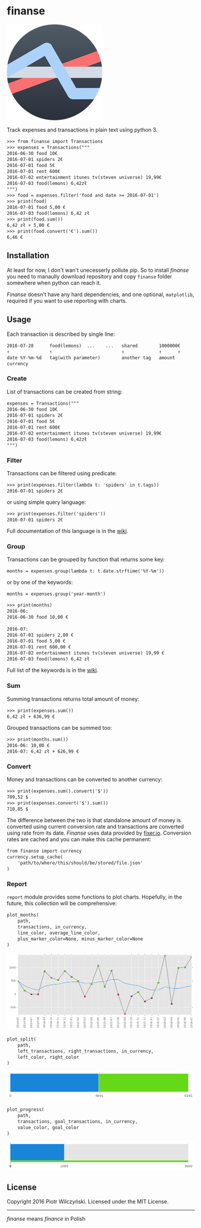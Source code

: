 # finanse

![](icon.png)

Track expenses and transactions in plain text using python 3.

```
>>> from finanse import Transactions
>>> expenses = Transactions("""
2016-06-30 food 10€
2016-07-01 spiders 2€
2016-07-01 food 5€
2016-07-01 rent 600€
2016-07-02 entertainment itunes tv(steven universe) 19,99€
2016-07-03 food(lemons) 6,42zł
""")
>>> food = expenses.filter('food and date >= 2016-07-01')
>>> print(food)
2016-07-01 food 5,00 €
2016-07-03 food(lemons) 6,42 zł
>>> print(food.sum())
6,42 zł + 5,00 €
>>> print(food.convert('€').sum())
6,46 €
```

## Installation

At least for now, I don't wan't unecesserly pollute pip. So to install *finanse* you need to manaully download repository and copy `finanse` folder somewhere when python can reach it.

*Finanse* doesn't have any hard dependencies, and one optional, `matplotlib`, required if you want to use reporting with charts. 

## Usage

Each transaction is described by single line:

```
2016-07-28      food(lemons)  ...    ...   shared        1000000€
↑               ↑                          ↑             ↑      ↑
date %Y-%m-%d   tag(with parameter)        another tag   amount currency
```

### Create

List of transactions can be created from string:

```
expenses = Transactions("""
2016-06-30 food 10€
2016-07-01 spiders 2€
2016-07-01 food 5€
2016-07-01 rent 600€
2016-07-02 entertainment itunes tv(steven universe) 19,99€
2016-07-03 food(lemons) 6,42zł
""")
```


### Filter

Transactions can be filtered using predicate:
```
>>> print(expenses.filter(lambda t: 'spiders' in t.tags))
2016-07-01 spiders 2€
```

or using simple query language:

```
>>> print(expenses.filter('spiders'))
2016-07-01 spiders 2€
```

Full documentation of this language is in the [wiki](https://github.com/bevesce/finanse/wiki#filter-query).

### Group

Transactions can be grouped by function that returns some key:

```
months = expenses.group(lambda t: t.date.strftime('%Y-%m'))
```

or by one of the keywords:

```
months = expenses.group('year-month')
```

```
>>> print(months)
2016-06:
2016-06-30 food 10,00 €

2016-07:
2016-07-01 spiders 2,00 €
2016-07-01 food 5,00 €
2016-07-01 rent 600,00 €
2016-07-02 entertainment itunes tv(steven universe) 19,99 €
2016-07-03 food(lemons) 6,42 zł
```

Full list of the keywords is in the [wiki](https://github.com/bevesce/finanse/wiki#group-keywords).

### Sum

Summing transactions returns total amount of money:

```
>>> print(expenses.sum())
6,42 zł + 636,99 €
```

Grouped transactions can be summed too:

```
>>> print(months.sum())
2016-06: 10,00 €
2016-07: 6,42 zł + 626,99 €
```

### Convert

Money and transactions can be converted to another currency:

```
>>> print(expenses.sum().convert('$'))
709,52 $
>>> print(expenses.convert('$').sum())
710,85 $
```

The difference between the two is that standalone amount of money is converted using current conversion rate and transactions are converted using rate from its date. *Finanse* uses data provided by [fixer.io](http://fixer.io). Conversion rates are cached and you can make this cache permanent:

```
from finanse import currency
currency.setup_cache(
    'path/to/where/this/should/be/stored/file.json'
)
```

### Report

`report` module provides some functions to plot charts. Hopefully, in the future, this collection will be comprehensive:

```
plot_months(
    path,
    transactions, in_currency,
    line_color, average_line_color,
    plus_marker_color=None, minus_marker_color=None
)
```

![months chart](screenshots/months.png)

```
plot_split(
    path,
    left_transactions, right_transactions, in_currency,
    left_color, right_color
)
```

![split chart](screenshots/split.png)

```
plot_progress(
    path,
    transactions, goal_transactions, in_currency,
    value_color, goal_color
)
```

![progress chart](screenshots/progress.png)

## License

Copyright 2016 Piotr Wilczyński. Licensed under the MIT License.


---

*finanse* means *finance* in Polish
